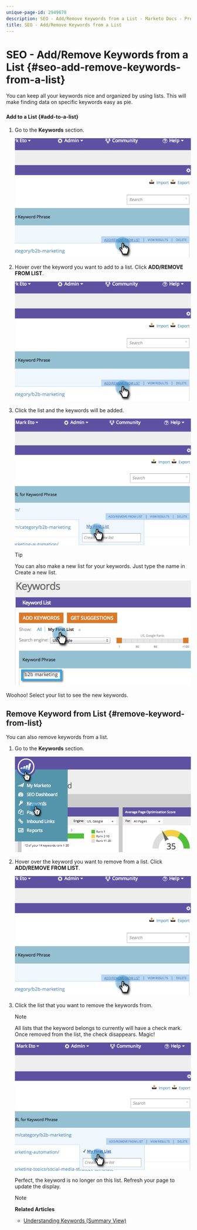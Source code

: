 ```yaml
---
unique-page-id: 2949678
description: SEO - Add/Remove Keywords from a List - Marketo Docs - Product Documentation
title: SEO - Add/Remove Keywords from a List
---
```


# SEO - Add/Remove Keywords from a List {#seo-add-remove-keywords-from-a-list}

You can keep all your keywords nice and organized by using lists. This will make finding data on specific keywords easy as pie.

###

#### Add to a List {#add-to-a-list}

1. Go to the **Keywords** section.

   ![](assets/image2014-9-18-11-3a48-3a36.png)

1. Hover over the keyword you want to add to a list. Click **ADD/REMOVE FROM LIST**.

   ![](assets/image2014-9-18-11-3a48-3a42.png)

1. Click the list and the keywords will be added.

   ![](assets/image2014-9-18-11-3a48-3a47.png)

   >[!TIP]
   >
   >You can also make a new list for your keywords. Just type the name in Create a new list. 

   ![](assets/image2014-9-18-11-3a49-3a16.png)

Woohoo! Select your list to see the new keywords. 

## Remove Keyword from List {#remove-keyword-from-list}

You can also remove keywords from a list.

1. Go to the **Keywords** section.

   ![](assets/image2014-9-18-11-3a49-3a55.png)

1. Hover over the keyword you want to remove from a list. Click **ADD/REMOVE FROM LIST**.

   ![](assets/image2014-9-18-11-3a50-3a4.png)

1. Click the list that you want to remove the keywords from.

   >[!NOTE]
   >
   >All lists that the keyword belongs to currently will have a check mark. Once removed from the list, the check disappears. Magic!

   ![](assets/image2014-9-18-11-3a50-3a41.png)

   Perfect, the keyword is no longer on this list. Refresh your page to update the display.

   >[!NOTE]
   >
   >**Related Articles**
   >
   >    
   >    
   >    * [Understanding Keywords (Summary View)](seo-understanding-keywords.md)
   >    
   >

